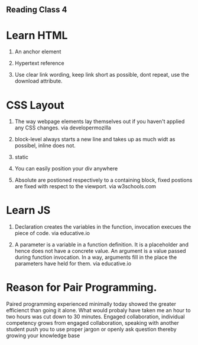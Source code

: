 ## Reading Class 4

# Learn HTML

1. An anchor element <a>

2. Hypertext reference

3. Use clear link wording, keep link short as possible, dont repeat, use the download attribute.

# CSS Layout

1. The way webpage elements lay themselves out if you haven't applied any CSS changes. via developermozilla

2. block-level always starts a new line and takes up as much widt as possibel, inline does not.

3. static

4. You can easily position your div anywhere

5. Absolute are postioned respectively to a containing block, fixed postions are fixed with respect to the viewport. via w3schools.com

# Learn JS

1. Declaration creates the variables in the function, invocation execues the piece of code. via educative.io

2. A parameter is a variable in a function definition. It is a placeholder and hence does not have a concrete value. An argument is a value passed during function invocation. In a way, arguments fill in the place the parameters have held for them. via educative.io

# Reason for Pair Programming.

Paired programming experienced minimally today showed the greater efficienct than going it alone. What would probaly have taken me an hour to two hours was cut down to 30 minutes. Engaged collaboration, individual competency grows from engaged collaboration, speaking with another student push you to use proper jargon or openly ask question thereby growing your knowledge base